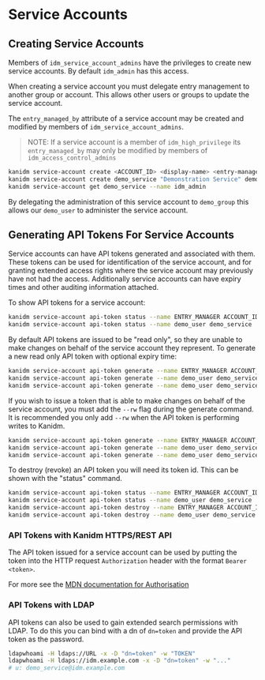 # Service Accounts

## Creating Service Accounts

Members of `idm_service_account_admins` have the privileges to create new service accounts. By
default `idm_admin` has this access.

When creating a service account you must delegate entry management to another group or account. This
allows other users or groups to update the service account.

The `entry_managed_by` attribute of a service account may be created and modified by members of
`idm_service_account_admins`.

> NOTE: If a service account is a member of `idm_high_privilege` its `entry_managed_by` may only be
> modified by members of `idm_access_control_admins`

```bash
kanidm service-account create <ACCOUNT_ID> <display-name> <entry-managed-by>
kanidm service-account create demo_service "Demonstration Service" demo_group --name idm_admin
kanidm service-account get demo_service --name idm_admin
```

By delegating the administration of this service account to `demo_group` this allows our `demo_user`
to administer the service account.

## Generating API Tokens For Service Accounts

Service accounts can have API tokens generated and associated with them. These tokens can be used
for identification of the service account, and for granting extended access rights where the service
account may previously have not had the access. Additionally service accounts can have expiry times
and other auditing information attached.

To show API tokens for a service account:

```bash
kanidm service-account api-token status --name ENTRY_MANAGER ACCOUNT_ID
kanidm service-account api-token status --name demo_user demo_service
```

By default API tokens are issued to be "read only", so they are unable to make changes on behalf of
the service account they represent. To generate a new read only API token with optional expiry time:

```bash
kanidm service-account api-token generate --name ENTRY_MANAGER ACCOUNT_ID LABEL [EXPIRY]
kanidm service-account api-token generate --name demo_user demo_service "Test Token"
kanidm service-account api-token generate --name demo_user demo_service "Test Token" 2020-09-25T11:22:02+10:00
```

If you wish to issue a token that is able to make changes on behalf of the service account, you must
add the `--rw` flag during the generate command. It is recommended you only add `--rw` when the API
token is performing writes to Kanidm.

```bash
kanidm service-account api-token generate --name ENTRY_MANAGER ACCOUNT_ID LABEL [EXPIRY] --rw
kanidm service-account api-token generate --name demo_user demo_service "Test Token" --rw
kanidm service-account api-token generate --name demo_user demo_service "Test Token" 2020-09-25T11:22:02+10:00 --rw
```

To destroy (revoke) an API token you will need its token id. This can be shown with the "status"
command.

```bash
kanidm service-account api-token status --name ENTRY_MANAGER ACCOUNT_ID
kanidm service-account api-token status --name demo_user demo_service
kanidm service-account api-token destroy --name ENTRY_MANAGER ACCOUNT_ID TOKEN_ID
kanidm service-account api-token destroy --name demo_user demo_service 4de2a4e9-e06a-4c5e-8a1b-33f4e7dd5dc7
```

### API Tokens with Kanidm HTTPS/REST API

The API token issued for a service account can be used by putting the token into the HTTP request
`Authorization` header with the format `Bearer <token>`.

For more see the
[MDN documentation for Authorisation](https://developer.mozilla.org/en-US/docs/Web/HTTP/Headers/Authorization)

### API Tokens with LDAP

API tokens can also be used to gain extended search permissions with LDAP. To do this you can bind
with a dn of `dn=token` and provide the API token as the password.

```bash
ldapwhoami -H ldaps://URL -x -D "dn=token" -w "TOKEN"
ldapwhoami -H ldaps://idm.example.com -x -D "dn=token" -w "..."
# u: demo_service@idm.example.com
```

